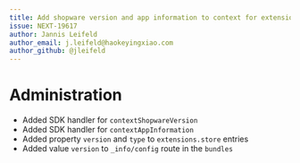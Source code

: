 ```yaml
---
title: Add shopware version and app information to context for extension SDK
issue: NEXT-19617
author: Jannis Leifeld
author_email: j.leifeld@haokeyingxiao.com
author_github: @jleifeld
---
```

# Administration
* Added SDK handler for `contextShopwareVersion`
* Added SDK handler for `contextAppInformation`
* Added property `version` and `type` to `extensions.store` entries
* Added value `version` to `_info/config` route in the `bundles`
